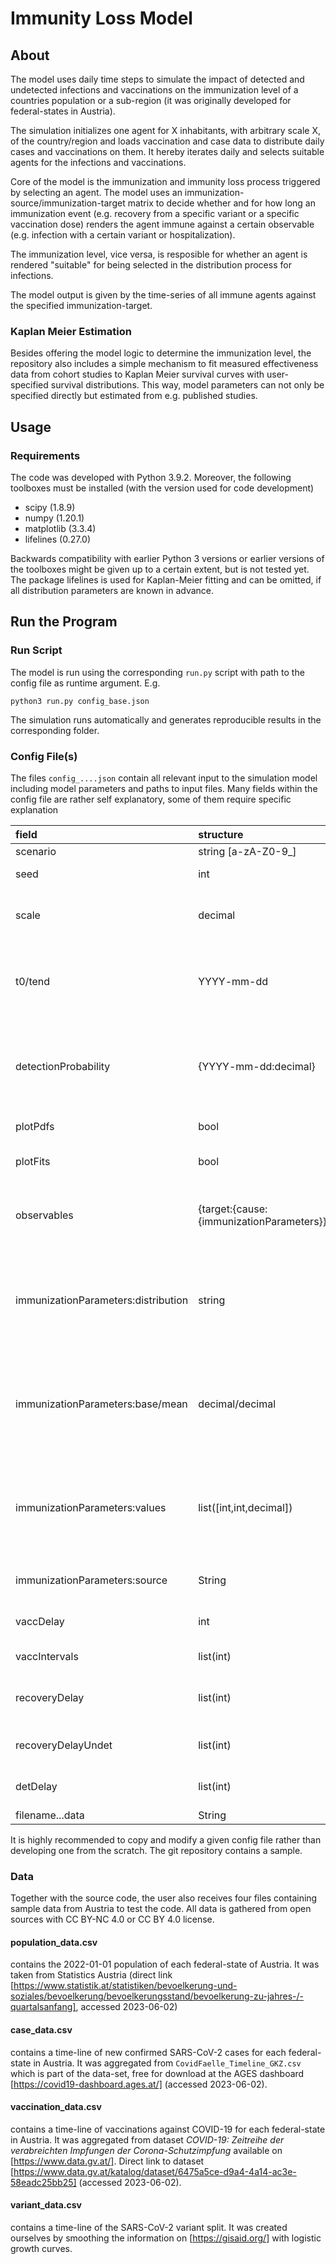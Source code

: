 # Immunity Loss Model
## About
The model uses daily time steps to simulate the impact of detected and undetected infections and vaccinations on the immunization level of a countries population or a sub-region (it was originally developed for federal-states in Austria).

The simulation initializes one agent for X inhabitants, with arbitrary scale X, of the country/region and loads vaccination and case data to distribute daily cases and vaccinations on them. It hereby iterates daily and selects suitable agents for the infections and vaccinations. 

Core of the model is the immunization and immunity loss process triggered by selecting an agent. The model uses an immunization-source/immunization-target matrix to decide whether and for how long an immunization event (e.g. recovery from a specific variant or a specific vaccination dose) renders the agent immune against a certain observable (e.g. infection with a certain variant or hospitalization).

The immunization level, vice versa, is resposible for whether an agent is rendered "suitable" for being selected in the distribution process for infections.

The model output is given by the time-series of all immune agents against the specified immunization-target.

### Kaplan Meier Estimation

Besides offering the model logic to determine the immunization level, the repository also includes a simple mechanism to fit measured effectiveness data from cohort studies to Kaplan Meier survival curves with user-specified survival distributions. This way, model parameters can not only be specified directly but estimated from e.g. published studies.

## Usage
### Requirements
The code was developed with Python 3.9.2. Moreover, the following toolboxes must be installed (with the version used for code development)

- scipy (1.8.9)
- numpy (1.20.1)
- matplotlib (3.3.4)
- lifelines (0.27.0)

Backwards compatibility with earlier Python 3 versions or earlier versions of the toolboxes might be given up to a certain extent, but is not tested yet. The package lifelines is used for Kaplan-Meier fitting and can be omitted, if all distribution parameters are known in advance.

## Run the Program
### Run Script
The model is run using the corresponding `run.py` script with path to the config file as runtime argument. E.g.
```
python3 run.py config_base.json
```
The simulation runs automatically and generates reproducible results in the corresponding folder.
### Config File(s)
The files `config_....json` contain all relevant input to the simulation model including model parameters and paths to input files. Many fields within the config file are rather self explanatory, some of them require specific explanation

| field | structure | interpretation |
| :--- | :--- | :------------ |
| scenario | string \[a-zA-Z0-9_\] | Identifyer for the scenario |
| seed | int | Seed for the pseudo-random-number-generator (Mersenne Twister) |
| scale | decimal | Fraction by which factor the real population is scaled in the model. We recommend to run the model with at least 50000 agents to get stable results |
| t0/tend | YYYY-mm-dd | Start and enddate of the simulation. Note, that it is crucial, that all relevant prior infections are included in the simulation timespan to get a complete picture. So we advise to always start the simulation with the very fist confirmed infection |
| detectionProbability | {YYYY-mm-dd:decimal} | Fraction, how many actual infections are detected by the national surveillance system. Necessary to compute undetected infections. Since the detection rate parameter strongly varies with the availability of tests and general awareness, we implemented it as a linear spline interpolant between the specified points here. |
| plotPdfs | bool | If true, all result images are also printed as vector graphics (PDF). Takes longer. |
| plotFits | bool | If true, a matrix image of the used/fitted distributions is generated. Takes quite some time to plot|
| observables | {target:{cause:{immunizationParameters}}} | Core parameters of the immunization model since they specify whether and for how long an immunization *cause* leads to immunity against a certain *target*. See below for different *immunizatioParameters* options.|
| immunizationParameters:distribution | string | Identifyer to specify the distribution chosen to sample immunity waning. Various ones are already preimplemented (e.g. "weibull","exponential","lognormal","uniform",...). Their parametrization is always given by one scale parameter, typically the mean. All other parameters are hard-coded in `loss_sampler.py`. See there for all options.
| immunizationParameters:base/mean | decimal/decimal | To parametrize the model directly, one needs to specify base and mean values of the immunization process. The base value between 0 and 1 defines, how likely an immunization event leads to immunity at all. The mean value corresponds to the scale parameter of the defined distribution. The higher, the longer immunization is given on average. |
| immunizationParameters:values | list(\[int,int,decimal\]) | To parametrize the model using published effectiveness data and the described Kaplan Meier fitter, one needs to omit the mean and base fields and specify the value field instead. Each specified triple \[a,b,c\] defines the measured effectiveness c against the required target within a to b days after the immunization event.|
| immunizationParameters:source | String | Free comment field without any particular role in the simulation to note the source of the data. It is printed as footnotes into the fit-plot if performed. |
| vaccDelay | int | Number of days after the vaccination after which we assume the maximum likeliness of immunization. |
| vaccIntervals | list(int) | Recommended interval between the doses. Used within the distribution process of doses. |
| recoveryDelay | list(int) | Time after which we assume that an infected person whose infection is getting detected recovers. The individual recovery time is drawn at random from this list.|
| recoveryDelayUndet | list(int) | Same as before for undetected cases. We usually assume much shorter recovery times due to mild symptomatic.|
| detDelay | list(int) | Time between a person's infection and detection. The individual delay is drawn at random from this list.|
| filename...data | String | Path to the specific file.|
It is highly recommended to copy and modify a given config file rather than developing one from the scratch. The git repository contains a sample.

### Data
Together with the source code, the user also receives four files containing sample data from Austria to test the code. All data is gathered from open sources with CC BY-NC 4.0 or CC BY 4.0 license.
#### population_data.csv
contains the 2022-01-01 population of each federal-state of Austria. It was taken from Statistics Austria (direct link [https://www.statistik.at/statistiken/bevoelkerung-und-soziales/bevoelkerung/bevoelkerungsstand/bevoelkerung-zu-jahres-/-quartalsanfang], accessed 2023-06-02)

#### case_data.csv
contains a time-line of new confirmed SARS-CoV-2 cases for each federal-state in Austria. It was aggregated from `CovidFaelle_Timeline_GKZ.csv` which is part of the data-set, free for download at the AGES dashboard [https://covid19-dashboard.ages.at/] (accessed 2023-06-02).

#### vaccination_data.csv
contains a time-line of vaccinations against COVID-19 for each federal-state in Austria. It was aggregated from dataset *COVID-19: Zeitreihe der verabreichten Impfungen der Corona-Schutzimpfung* available on [https://www.data.gv.at/]. Direct link to dataset [https://www.data.gv.at/katalog/dataset/6475a5ce-d9a4-4a14-ac3e-58eadc25bb25] (accessed 2023-06-02).

#### variant_data.csv
contains a time-line of the SARS-CoV-2 variant split. It was created ourselves by smoothing the information on  [https://gisaid.org/] with logistic growth curves.

